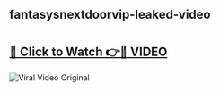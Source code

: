 ## fantasysnextdoorvip-leaked-video 

# <h2><a href="http://freeplayer.one?title=fantasysnextdoorvip-leaked-video&ref=21J">🔗 Click to Watch 👉🔴 VIDEO</a></h2>

<a href="http://freeplayer.one?title=fantasysnextdoorvip-leaked-video&ref=21J" rel="nofollow" data-target="animated-image.originalLink"><img src="https://i.ibb.co.com/xMMVF88/686577567.gif" alt="Viral Video Original" style="max-width: 100%; display: inline-block;" data-target="animated-image.originalImage"></a>

